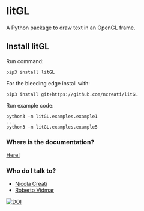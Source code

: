 # litGL
A Python package to draw text in an OpenGL frame.


## Install litGL ##
Run command:
    
    pip3 install litGL 

For the bleeding edge install with:

    pip3 install git+https://github.com/ncreati/litGL

Run example code:

    python3 -m litGL.examples.example1
    ...
    python3 -m litGL.examples.example5

### Where is the documentation? ###
[Here!](https://ncreati.github.io/litGL/)

### Who do I talk to? ###

* [Nicola Creati](http://www.inogs.it//users/nicola-creati)
* [Roberto Vidmar](http://www.inogs.it//users/roberto-vidmar)


[![DOI](https://zenodo.org/badge/464802968.svg)](https://zenodo.org/badge/latestdoi/464802968)

